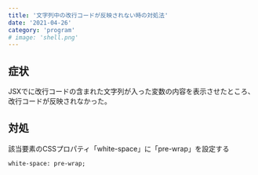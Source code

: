 ```yaml
---
title: '文字列中の改行コードが反映されない時の対処法'
date: '2021-04-26'
category: 'program'
# image: 'shell.png'
---
```


## 症状

JSXでに改行コードの含まれた文字列が入った変数の内容を表示させたところ、改行コードが反映されなかった。

## 対処

該当要素のCSSプロパティ「white-space」に「pre-wrap」を設定する

~~~
white-space: pre-wrap;
~~~

